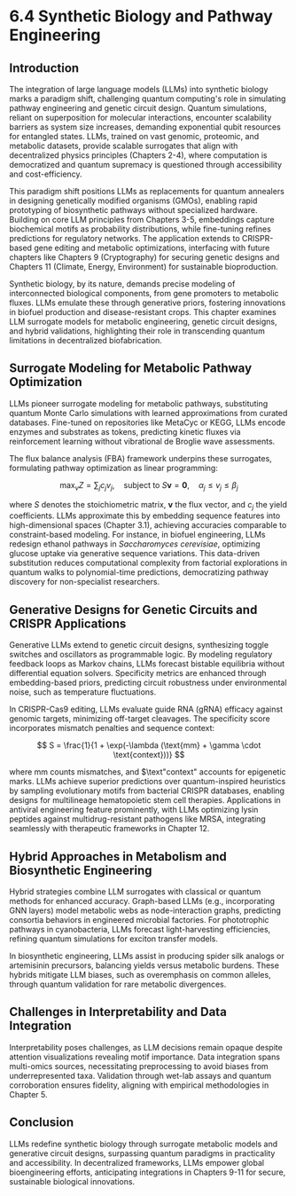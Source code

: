 # 6.4 Synthetic Biology and Pathway Engineering

## Introduction

The integration of large language models (LLMs) into synthetic biology marks a paradigm shift, challenging quantum computing's role in simulating pathway engineering and genetic circuit design. Quantum simulations, reliant on superposition for molecular interactions, encounter scalability barriers as system size increases, demanding exponential qubit resources for entangled states. LLMs, trained on vast genomic, proteomic, and metabolic datasets, provide scalable surrogates that align with decentralized physics principles (Chapters 2-4), where computation is democratized and quantum supremacy is questioned through accessibility and cost-efficiency.

This paradigm shift positions LLMs as replacements for quantum annealers in designing genetically modified organisms (GMOs), enabling rapid prototyping of biosynthetic pathways without specialized hardware. Building on core LLM principles from Chapters 3-5, embeddings capture biochemical motifs as probability distributions, while fine-tuning refines predictions for regulatory networks. The application extends to CRISPR-based gene editing and metabolic optimizations, interfacing with future chapters like Chapters 9 (Cryptography) for securing genetic designs and Chapters 11 (Climate, Energy, Environment) for sustainable bioproduction.

Synthetic biology, by its nature, demands precise modeling of interconnected biological components, from gene promoters to metabolic fluxes. LLMs emulate these through generative priors, fostering innovations in biofuel production and disease-resistant crops. This chapter examines LLM surrogate models for metabolic engineering, genetic circuit designs, and hybrid validations, highlighting their role in transcending quantum limitations in decentralized biofabrication.

## Surrogate Modeling for Metabolic Pathway Optimization

LLMs pioneer surrogate modeling for metabolic pathways, substituting quantum Monte Carlo simulations with learned approximations from curated databases. Fine-tuned on repositories like MetaCyc or KEGG, LLMs encode enzymes and substrates as tokens, predicting kinetic fluxes via reinforcement learning without vibrational de Broglie wave assessments.

The flux balance analysis (FBA) framework underpins these surrogates, formulating pathway optimization as linear programming:

$$
\max_{v} Z = \sum_j c_j v_j, \quad \text{subject to } S \mathbf{v} = \mathbf{0}, \quad \alpha_j \leq v_j \leq \beta_j
$$

where $S$ denotes the stoichiometric matrix, $\mathbf{v}$ the flux vector, and $c_j$ the yield coefficients. LLMs approximate this by embedding sequence features into high-dimensional spaces (Chapter 3.1), achieving accuracies comparable to constraint-based modeling. For instance, in biofuel engineering, LLMs redesign ethanol pathways in *Saccharomyces cerevisiae*, optimizing glucose uptake via generative sequence variations. This data-driven substitution reduces computational complexity from factorial explorations in quantum walks to polynomial-time predictions, democratizing pathway discovery for non-specialist researchers.

## Generative Designs for Genetic Circuits and CRISPR Applications

Generative LLMs extend to genetic circuit designs, synthesizing toggle switches and oscillators as programmable logic. By modeling regulatory feedback loops as Markov chains, LLMs forecast bistable equilibria without differential equation solvers. Specificity metrics are enhanced through embedding-based priors, predicting circuit robustness under environmental noise, such as temperature fluctuations.

In CRISPR-Cas9 editing, LLMs evaluate guide RNA (gRNA) efficacy against genomic targets, minimizing off-target cleavages. The specificity score incorporates mismatch penalties and sequence context:

$$
S = \frac{1}{1 + \exp(-\lambda (\text{mm} + \gamma \cdot \text{context}))}
$$

where $\text{mm}$ counts mismatches, and $\text"context" accounts for epigenetic marks. LLMs achieve superior predictions over quantum-inspired heuristics by sampling evolutionary motifs from bacterial CRISPR databases, enabling designs for multilineage hematopoietic stem cell therapies. Applications in antiviral engineering feature prominently, with LLMs optimizing lysin peptides against multidrug-resistant pathogens like MRSA, integrating seamlessly with therapeutic frameworks in Chapter 12.

## Hybrid Approaches in Metabolism and Biosynthetic Engineering

Hybrid strategies combine LLM surrogates with classical or quantum methods for enhanced accuracy. Graph-based LLMs (e.g., incorporating GNN layers) model metabolic webs as node-interaction graphs, predicting consortia behaviors in engineered microbial factories. For phototrophic pathways in cyanobacteria, LLMs forecast light-harvesting efficiencies, refining quantum simulations for exciton transfer models.

In biosynthetic engineering, LLMs assist in producing spider silk analogs or artemisinin precursors, balancing yields versus metabolic burdens. These hybrids mitigate LLM biases, such as overemphasis on common alleles, through quantum validation for rare metabolic divergences.

## Challenges in Interpretability and Data Integration

Interpretability poses challenges, as LLM decisions remain opaque despite attention visualizations revealing motif importance. Data integration spans multi-omics sources, necessitating preprocessing to avoid biases from underrepresented taxa. Validation through wet-lab assays and quantum corroboration ensures fidelity, aligning with empirical methodologies in Chapter 5.

## Conclusion

LLMs redefine synthetic biology through surrogate metabolic models and generative circuit designs, surpassing quantum paradigms in practicality and accessibility. In decentralized frameworks, LLMs empower global bioengineering efforts, anticipating integrations in Chapters 9-11 for secure, sustainable biological innovations.

